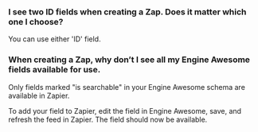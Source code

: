 ### I see two ID fields when creating a Zap. Does it matter which one I choose?

You can use either 'ID' field. 

### When creating a Zap, why don’t I see all my Engine Awesome fields available for use. 

Only fields marked "is searchable" in your Engine Awesome schema are available in Zapier. 

To add your field to Zapier, edit the field in Engine Awesome, save, and refresh the feed in Zapier. The field should now be available. 
